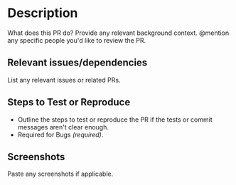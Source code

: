 # Description

What does this PR do? Provide any relevant background context. @mention any specific people you'd like to review the PR.

## Relevant issues/dependencies

List any relevant issues or related PRs.

## Steps to Test or Reproduce

* Outline the steps to test or reproduce the PR if the tests or commit messages aren't clear enough.
* Required for Bugs *(required)*.

## Screenshots

Paste any screenshots if applicable.
